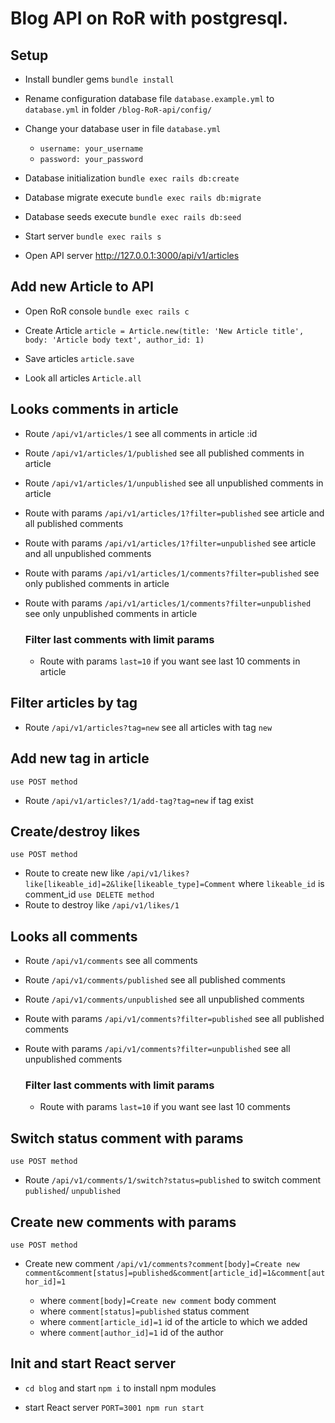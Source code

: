 # Blog API on RoR with postgresql.

## Setup

* Install bundler gems `bundle install`

* Rename configuration database file `database.example.yml` to `database.yml` in folder `/blog-RoR-api/config/`

* Change your database user in file `database.yml`
  - `username: your_username`
  - `password: your_password`

* Database initialization `bundle exec rails db:create`

* Database migrate execute `bundle exec rails db:migrate`

* Database seeds execute `bundle exec rails db:seed`

* Start server `bundle exec rails s`

* Open API server http://127.0.0.1:3000/api/v1/articles

## Add new Article to API

* Open RoR console `bundle exec rails c`

* Create Article `article = Article.new(title: 'New Article title', body: 'Article body text', author_id: 1)`

* Save articles `article.save`

* Look all articles `Article.all`

## Looks comments in article

* Route `/api/v1/articles/1` see all comments in article :id

* Route `/api/v1/articles/1/published` see all published comments in article

* Route `/api/v1/articles/1/unpublished` see all unpublished comments in article

* Route with params `/api/v1/articles/1?filter=published` see article and all published comments

* Route with params `/api/v1/articles/1?filter=unpublished` see article and all unpublished comments

* Route with params `/api/v1/articles/1/comments?filter=published` see only published comments in article

* Route with params `/api/v1/articles/1/comments?filter=unpublished` see only unpublished comments in article
  ### Filter last comments with limit params 

  - Route with params `last=10` if you want see last 10 comments in article

## Filter articles by tag

* Route `/api/v1/articles?tag=new` see all articles with tag `new`
## Add new tag in article
`use POST method`
* Route `/api/v1/articles?/1/add-tag?tag=new` if tag exist

## Create/destroy likes
  `use POST method`
* Route to create new like `/api/v1/likes?like[likeable_id]=2&like[likeable_type]=Comment` where `likeable_id` is comment_id
  `use DELETE method`
* Route to destroy like `/api/v1/likes/1`

## Looks all comments

* Route `/api/v1/comments` see all comments

* Route `/api/v1/comments/published` see all published comments

* Route `/api/v1/comments/unpublished` see all unpublished comments

* Route with params `/api/v1/comments?filter=published` see all published comments

* Route with params `/api/v1/comments?filter=unpublished` see all unpublished comments
  ### Filter last comments with limit params 

  - Route with params `last=10` if you want see last 10 comments

## Switch status comment with params
`use POST method`
* Route `/api/v1/comments/1/switch?status=published` to switch comment `published`/ `unpublished`

## Create new comments with params
  `use POST method`
* Create new comment `/api/v1/comments?comment[body]=Create new comment&comment[status]=published&comment[article_id]=1&comment[author_id]=1`

  - where `comment[body]=Create new comment` body comment
  - where `comment[status]=published` status comment
  - where `comment[article_id]=1` id of the article to which we added
  - where `comment[author_id]=1` id of the author

## Init and start React server

* `cd blog` and start `npm i` to install npm modules

* start React server `PORT=3001 npm run start`
